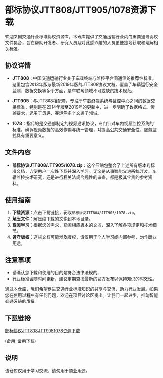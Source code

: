 # 部标协议JTT808/JTT905/1078资源下载

欢迎来到交通行业标准协议资源库。本仓库提供了交通运输行业内的重要通讯协议文件集合，旨在帮助开发者、研究人员及对此感兴趣的人员更便捷地获取和理解相关标准。

## 协议详情

- **JTT808**：中国交通运输行业关于车载终端与监控平台间通信的推荐性标准。这里包含2013年版与最新2019年版的JTT808协议文档，覆盖了车辆运行安全监测、数据交换等多个方面，是车联网领域不可或缺的技术规范。

- **JTT905**：与JTT808相配套，专注于车载终端系统与监控中心之间的数据交换标准，特别是在2014年版至2019年的更新中，进一步明确了数据格式、传输要求，适用于货运、客运等多个交通子领域。

- **1078**：指代的是交通部制定的视频通讯协议，专门针对车内视频监控系统的标准，确保视频数据的高效传输与统一管理，对提高公共交通安全性、服务监控具有重要意义。

## 文件内容

- **部标协议JTT808/JTT905/1078.zip**：这个压缩包整合了上述所有版本的标准文档，方便用户一次性下载并深入学习。无论是从事智能交通系统开发、车辆监控技术研究，还是进行相关法规合规性的审查，都是极其宝贵的参考资料。

## 使用指南

1. **下载资源**：点击下载链接，获取`部标协议JTT808/JTT905/1078.zip`。
2. **解压文件**：解压缩下载的文件到本地目录。
3. **查阅学习**：根据您的需求，查阅相应版本的文档，深入了解各项规定和技术细节。
4. **遵守版权**：这些文档可能涉及版权，请仅用于个人学习或内部参考，勿作商业用途。

## 注意事项

- 请确认您下载和使用的目的是符合法律法规的。
- 行业标准会随时间更新，建议定期查找最新的官方发布以保持知识的时效性。

通过本仓库，我们希望促进交通行业标准知识的共享与交流，助力行业发展。如果您在使用过程中有任何问题，欢迎在项目讨论区提出。让我们一起进步，推动智能交通系统的发展。

## 下载链接
[部标协议JTT808JTT9051078资源下载](https://pan.quark.cn/s/963013fceeee) 

(备用: [备用下载](https://pan.baidu.com/s/17qpRD0LTCW7LcSKSZrhhEg?pwd=1234))

## 说明

该仓库仅用于学习交流，请勿用于商业用途。
